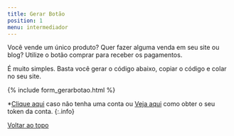 ```yaml
---
title: Gerar Botão
position: 1
menu: intermediador
---
```


Você vende um único produto? Quer fazer alguma venda em seu site ou blog? Utilize o botão comprar para receber os pagamentos. 

É muito simples. Basta você gerar o código abaixo, copiar o código e colar no seu site.

{% include form_gerarbotao.html %}

*<a href="https://www.traycheckout.com.br/criar-conta/" target="_blank" class="linkPadraoVerde">Clique aqui</a> caso não tenha uma conta ou <a href="/intermediador/como-comecar/#obter-token" target="_blank" class="linkPadraoVerde">Veja aqui</a> como obter o seu token da conta.
{:.info}



<div class="voltar-ao-topo"><a href="#"><i class="fa fa-arrow-up" aria-hidden="true"></i>Voltar ao topo</a></div>